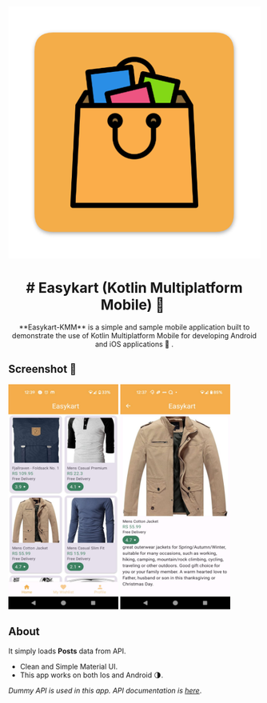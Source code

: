 <p align="center">
<img src="/art/app_logo.png"/>
</p>
<h1 align="center"># Easykart (Kotlin Multiplatform Mobile) 👜 </h1>

<p align="center">  
**Easykart-KMM** is a simple and sample mobile application built to demonstrate the use of Kotlin Multiplatform Mobile for developing Android and iOS applications 👜 .
</p>


## Screenshot 📱
<p>
<img src="/art/ss1.jpeg" width="220" height="450"/>
<img src="/art/ss2.jpeg" width="220" height="450"/>
</p>


## About
It simply loads **Posts** data from API.  
- Clean and Simple Material UI.
- This app works on both Ios and Android 🌗.

*Dummy API is used in this app. API documentation is [here](https://fakestoreapi.com/docs)*.



    
